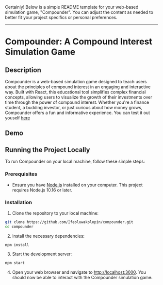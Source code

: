 Certainly! Below is a simple README template for your web-based simulation game, "Compounder". You can adjust the content as needed to better fit your project specifics or personal preferences.

---

# Compounder: A Compound Interest Simulation Game

## Description

Compounder is a web-based simulation game designed to teach users about the principles of compound interest in an engaging and interactive way. Built with React, this educational tool simplifies complex financial concepts, allowing users to visualize the growth of their investments over time through the power of compound interest. Whether you're a finance student, a budding investor, or just curious about how money grows, Compounder offers a fun and informative experience. You can test it out youself [here](https://compound-interest-simulator-2baccc2c1531.herokuapp.com/)

## Demo

## Running the Project Locally

To run Compounder on your local machine, follow these simple steps:

### Prerequisites

- Ensure you have [Node.js](https://nodejs.org/en/) installed on your computer. This project requires Node.js 10.16 or later.

### Installation

1. Clone the repository to your local machine:

```bash
git clone https://github.com/Ifeoluwakolopin/compounder.git
cd compounder
```

2. Install the necessary dependencies:

```bash
npm install
```

3. Start the development server:

```bash
npm start
```

4. Open your web browser and navigate to [http://localhost:3000](http://localhost:3000). You should now be able to interact with the Compounder simulation game.


